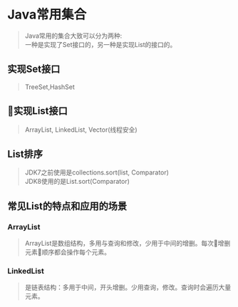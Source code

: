 # Java常用集合 #

> Java常用的集合大致可以分为两种:   
> 一种是实现了Set接口的，另一种是实现List的接口的。

## 实现Set接口 ##

> TreeSet,HashSet


## 实现List接口 ##

> ArrayList, LinkedList, Vector(线程安全)

## List排序 ##

> JDK7之前使用是collections.sort(list, Comparator)   
> JDK8使用的是List.sort(Comparator)

## 常见List的特点和应用的场景 ## 

### ArrayList ###

> ArrayList是数组结构，多用与查询和修改，少用于中间的增删。每次增删元素顺序都会操作每个元素。   
 ### LinkedList ###

 > 是链表结构：多用于中间，开头增删。少用查询，修改。查询时会遍历大量元素。   
  